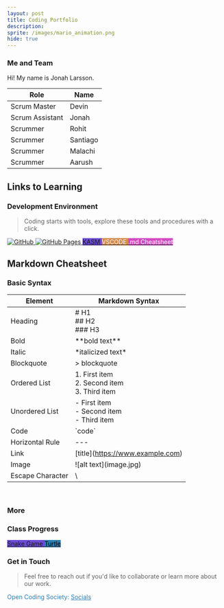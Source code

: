 ```yaml
---
layout: post 
title: Coding Portfolio
description:
sprite: /images/mario_animation.png
hide: true
---
```


### Me and Team

Hi! My name is Jonah Larsson.

| Role         | Name     |
|--------------|----------|
| Scrum Master | Devin  |
| Scrum Assistant     | Jonah    |
| Scrummer     | Rohit | 
| Scrummer     | Santiago    | 
| Scrummer     | Malachi |  
| Scrummer     | Aarush    |


## Links to Learning

### Development Environment

> Coding starts with tools, explore these tools and procedures with a click.

<a href="https://github.com/Open-Coding-Society/student">
    <img src="https://img.shields.io/badge/GitHub-181717?logo=github&logoColor=white" alt="GitHub">
</a>
<a href="https://open-coding-society.github.io/student">
    <img src="https://img.shields.io/badge/GitHub%20Pages-327FC7?logo=github&logoColor=white" alt="GitHub Pages">
</a>
<a href="https://kasm.opencodingsociety.com/" class="button small" style="background-color: #6b4bd3ff">
    KASM
</a>
<a href="https://vscode.dev/" class="button small" style="background-color: #d38a4bff">
    <span style="color: #FFFFFF">VSCODE</span>
</a>
<a href="https://www.markdownguide.org/cheat-sheet/" class="button small" style="background-color: #d34bc1ff">
    <span style="color: #ffffffff">.md Cheatsheet</span>
</a>

## Markdown Cheatsheet
### Basic Syntax

| Element      | Markdown Syntax |
|--------------|----------|
| Heading | # H1 <br/> ## H2 <br/> ### H3  |
| Bold     | \*\*bold text** |
| Italic     | \*italicized text*	|
| Blockquote  | > blockquote |
| Ordered List | 1. First item <br/> 2. Second item <br/> 3. Third item |
| Unordered List     | - First item <br/> - Second item <br/> - Third item    |
| Code     | \`code` |
| Horizontal Rule     | \-\-\- |
| Link     | \[title](https://www.example.com) |
| Image     | \![alt text]\(image.jpg) |
| Escape Character | \ |

<br>

### More

### Class Progress

<a href="{{site.baseurl}}/snake" class="button small" style="background-color: #6b4bd3ff">
    Snake Game
</a>
<a href="{{site.baseurl}}/turtle" class="button small" style="background-color: #2A7DB1">
    <span style="color: #000000">Turtle</span>
</a>

<br>

<!-- Contact Section -->
### Get in Touch

> Feel free to reach out if you'd like to collaborate or learn more about our work.

<p style="color: #2A7DB1;">Open Coding Society: <a href="https://opencodingsociety.com" style="color: #2A7DB1; text-decoration: underline;">Socials</a></p>
